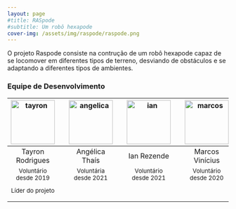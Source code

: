 ```yaml
---
layout: page
#title: RASpode
#subtitle: Um robô hexapode
cover-img: /assets/img/raspode/raspode.png
---
```


O projeto Raspode consiste na contrução de um robô hexapode capaz de se locomover em diferentes tipos de terreno, desviando de obstáculos e se adaptando a diferentes tipos de ambientes.

### Equipe de Desenvolvimento
<div class="row">
  <div class=" col-xl-auto offset-xl-0 col-lg-4 offset-lg-0">
    <div class="mobile-side-scroller">
      <table class="table-borderless highlight">
        <thead>
          <tr>
            <th><center><img src="{{ 'assets/img/voluntarios/tayron_rodrigues.png' | relative_url }}" width="100" alt="tayron" class="img-fluid rounded-circle" /></center></th>
            <th></th>
            <th><center><img src="{{ 'assets/img/voluntarios/angelica_thais.png' | relative_url }}" width="100" alt="angelica" class="img-fluid rounded-circle"/></center></th>
            <th></th>
            <th><center><img src="{{ 'assets/img/voluntarios/ian_rezende.png' | relative_url }}" width="100" alt="ian" class="img-fluid rounded-circle" /></center></th>
            <th></th>
            <th><center><img src="{{ 'assets/img/voluntarios/marcos_vinicius.png' | relative_url }}" width="100" alt="marcos" class="img-fluid rounded-circle"/></center></th>
          </tr>
        </thead>
        <tbody>
          <tr class="font-weight-bolder" style="text-align: center margin-top: 0">
            <td width="25%"><center>Tayron Rodrigues</center></td>
            <td></td>
            <td width="25%"><center>Angélica Thaís</center></td>
            <td></td>
            <td width="25%"><center>Ian Rezende</center></td>
            <td></td>
            <td width="25%"><center>Marcos Vinícius</center></td>
          </tr>
          <tr style="text-align: center" >
            <td style="vertical-align: top"><small><center>Voluntário desde 2019 <p/> Líder do projeto</center></small></td>
            <td></td>
            <td style="vertical-align: top"><small><center>Voluntária desde 2021</center></small></td>
            <td></td>
            <td style="vertical-align: top"><small><center>Voluntário desde 2021</center></small></td>
            <td></td>
            <td style="vertical-align: top"><small><center>Voluntário desde 2020</center></small></td>
          </tr>
        </tbody>
      </table>
    </div>
  </div>
</div>
